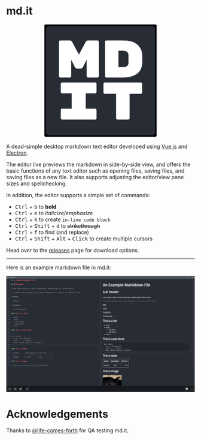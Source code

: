 # md.it

<p align="center">
  <img width="300" height="300" src="https://github.com/sharvenp/md.it/blob/main/public/icon.png?raw=true">
</p>

A dead-simple desktop markdown text editor developed using [Vue.js](https://vuejs.org/) and [Electron](https://www.electronjs.org/).

The editor live previews the markdown in side-by-side view, and offers the basic functions of any text editor such as opening files, saving files, and saving files as a new file. It also supports adjusting the editor/view pane sizes and spellchecking.

In addition, the editor supports a simple set of commands:

- <kbd>Ctrl</kbd> + <kbd>b</kbd> to **bold**
- <kbd>Ctrl</kbd> + <kbd>e</kbd> to _italicize/emphasize_
- <kbd>Ctrl</kbd> + <kbd>k</kbd> to create `in-line code block`
- <kbd>Ctrl</kbd> + <kbd>Shift</kbd> + <kbd>d</kbd> to ~~strikethrough~~ 
- <kbd>Ctrl</kbd> + <kbd>f</kbd> to find (and replace)
- <kbd>Ctrl</kbd> + <kbd>Shift</kbd> + <kbd>Alt</kbd> + <kbd>Click</kbd> to create multiple cursors

Head over to the [releases](https://github.com/sharvenp/md.it/releases) page for download options.

----

Here is an example markdown file in md.it:

<img src="https://raw.githubusercontent.com/sharvenp/md.it/main/readme/demo-pic.PNG"/>

# Acknowledgements

Thanks to [@life-comes-forth](https://github.com/life-comes-forth) for QA testing md.it.
